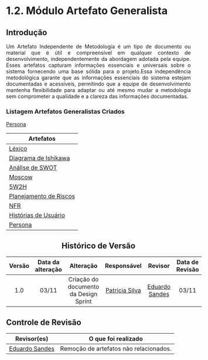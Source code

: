 # 1.2. Módulo Artefato Generalista

## Introdução

<p style="text-align: justify;">
Um Artefato Independente de Metodologia é um tipo de documento ou material que é útil e compreensível em qualquer contexto de desenvolvimento, independentemente da abordagem adotada pela equipe. Esses artefatos capturam informações essenciais e universais sobre o sistema fornecendo uma base sólida para o projeto.Essa independência metodológica garante que as informações essenciais do sistema estejam documentadas e acessíveis, permitindo que a equipe de desenvolvimento mantenha flexibilidade para adaptar ou até mesmo mudar a metodologia sem comprometer a qualidade e a clareza das informações documentadas.
</p>

### Listagem Artefatos Generalistas Criados

[Persona](../Base/ArtefatoGeneralista/personas.md)

| Artefatos                                                                    |
|------------------------------------------------------------------------------|
| [Léxico](../Base/ArtefatoGeneralista/Lexico.md)                              |
| [Diagrama de Ishikawa](../Base/ArtefatoGeneralista/ishikawa-adaptacao.md)    |
| [Análise de SWOT](../Base/ArtefatoGeneralista/analise-de-swot.md)            |
| [Moscow](../Base/ArtefatoGeneralista/Moscow.md)                              |
| [5W2H](../Base/ArtefatoGeneralista/5W2H.md)                                  |
| [Planejamento de Riscos](../Base/ArtefatoGeneralista/Planejamento-Riscos.md) |
| [NFR](../Base/ArtefatoGeneralista/nfr.md)                                    |
| [Histórias de Usuário](../Base/ArtefatoGeneralista/historias-usuario.md)     |
| [Persona](../Base/ArtefatoGeneralista/personas.md)                           |

<center>

## Histórico de Versão

</center>

<div style="margin: 0 auto; width: fit-content;">

| Versão | Data da alteração |               Alteração             |                   Responsável                    |                    Revisor                   | Data de Revisão |
| :----: | :---------------: | :-----------------------------------: | :----------------------------------------------: | :------------------------------------------------: | :-------------: |
|  1.0   |       03/11       | Criação do documento da Design Sprint | [Patrícia Silva](https://github.com/Patyhelenaa) | [Eduardo Sandes](https://github.com/DiceRunner714) |      03/11      |

</div>

## Controle de Revisão

|                    Revisor(es)                     |          O que foi realizado           |
| :------------------------------------------------: | :------------------------------------: |
| [Eduardo Sandes](https://github.com/DiceRunner714) | Remoção de artefatos não relacionados. |


